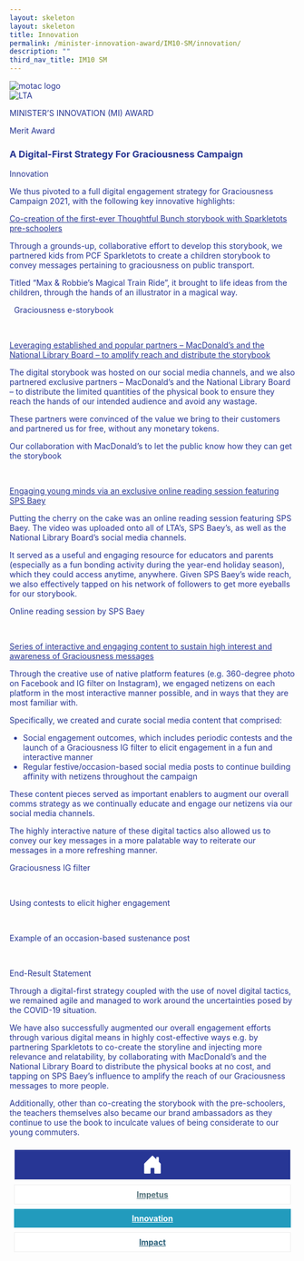 ```yaml
---
layout: skeleton
layout: skeleton
title: Innovation
permalink: /minister-innovation-award/IM10-SM/innovation/
description: ""
third_nav_title: IM10 SM
---
```

 <style type="text/css">
   .text-pri {
     color: #273592;
   }

   .nav-tabs {
     border-bottom: none !important;
     overflow: hidden !important;
   }

   .nav-link {
     margin: 8px !important;
     border-radius: 0px !important;
     font-weight: 700 !important;
     padding: 0.5rem 2.8rem !important;
   }

   .link-home {
     border: 1px solid #eee !important;
     color: #fff !important;
     background: rgb(39, 54, 149) !important;
     display: flex;
     justify-content: center;
     align-items: center;
   }

   .link-project {
     border: 1px solid #eee !important;
     color: rgb(83, 114, 122) !important;
     background-color: #fff !important;
     display: flex;
     justify-content: center;
     align-items: center;
   }

   .link-project.active {
     border: none !important;
     color: #fff !important;
     background: rgb(41, 115, 144) !important;
   }

   .link-solution {
     border: 1px solid #eee !important;
     color: rgb(69, 148, 145) !important;
     background-color: #fff !important;
     display: flex;
     justify-content: center;
     align-items: center;
   }

   .link-solution.active {
     border: none !important;
     color: #fff !important;
     background: rgb(34, 155, 189) !important;
   }

   .link-impact {
     border: 1px solid #eee !important;
     color: rgb(41, 95, 120) !important;
     background-color: #fff !important;
     display: flex;
     justify-content: center;
     align-items: center;
   }

   .link-impact.active {
     border: none !important;
     color: #fff !important;
     background: rgb(10, 91, 142) !important;
   }
 </style>
 <div class="container-fluid py-5 card-bg text-pri my-5">
   <div class="row">
     <div class="col-sm-12 pt-4 pb-3 text-center">
       <img src="/images/Logos/MOTAC_header.png" alt="motac logo" class="img-fluid" />
     </div>
   </div>
   <div class="row border border-4 border-info">
     <div class="col-sm-4 py-3 text-center d-flex flex-column align-items-center justify-content-center">
       <img src="/images/Logos/LTA.png" class="img-fluid" alt="LTA" />
     </div>
     <div class="col-sm-8 py-3 text-center bg-primary d-flex justify-content-center flex-column aligin-items-center">
       <p class="mb-1 text-light font-weight-bold raleway-font"> MINISTER’S INNOVATION (MI) AWARD </p>
       <p class="mb-0 distinguished-award">Merit Award</p>
     </div>
   </div>
   <div class="row">
     <div class="col-12 py-3">
       <h3 class="text-center font-weight-bold"> A Digital-First Strategy For Graciousness Campaign </h3>
     </div>
     <div class="col-sm-12 text-center py-2 my-2 bg-heading">
       <p class="mb-0 h3 font-weight-bold text-uppercase text-light"> Innovation </p>
     </div>
     <div class="col-sm-12">
       <div class="row py-2">
         <div class="col-sm-8 p-2">
           <p class="mb-2"> We thus pivoted to a full digital engagement strategy for Graciousness Campaign 2021, with the following key innovative highlights: </p>
           <p class="mb-2 font-weight-bold">
             <u>Co-creation of the first-ever Thoughtful Bunch storybook with Sparkletots pre-schoolers</u>
           </p>
           <p class="mb-2"> Through a grounds-up, collaborative effort to develop this storybook, we partnered kids from PCF Sparkletots to create a children storybook to convey messages pertaining to graciousness on public transport. </p>
           <p class="mb-2"> Titled “Max & Robbie’s Magical Train Ride”, it brought to life ideas from the children, through the hands of an illustrator in a magical way. </p>
         </div>
         <div class="col-sm-4 py-2 text-center">
           <p class="mb-3 font-weight-light">  Graciousness e-storybook</p>
           <img src="/images/MI/IM10/Graciousness Image 3_1.png" class="img-fluid mb-3" alt="" />
           <img src="/images/MI/IM10/Graciousness Image 3_2.png" class="img-fluid mb-3" alt="" />
           <img src="/images/MI/IM10/qr1.png" class="w-200 mb-3" alt="" />
         </div>
         <div class="col-sm-8 p-2">
           <p class="mb-2 font-weight-bold">
             <u>Leveraging established and popular partners – MacDonald’s and the National Library Board – to amplify reach and distribute the storybook </u>
           </p>
           <p class="mb-2"> The digital storybook was hosted on our social media channels, and we also partnered exclusive partners – MacDonald’s and the National Library Board – to distribute the limited quantities of the physical book to ensure they reach the hands of our intended audience and avoid any wastage. </p>
           <p class="mb-2"> These partners were convinced of the value we bring to their customers and partnered us for free, without any monetary tokens. </p>
         </div>
         <div class="col-sm-4 py-2 text-center">
           <p class="mb-3 font-weight-light"> Our collaboration with MacDonald’s to let the public know how they can get the storybook </p>
           <img src="/images/MI/IM10/Graciousness Image 4_1.png" class="img-fluid mb-3" alt="" />
           <img src="/images/MI/IM10/Graciousness Image 4_2.png" class="img-fluid mb-3" alt="" />
         </div>
         <div class="col-sm-8 p-2">
           <p class="font-weight-bold mb-2">
             <u>Engaging young minds via an exclusive online reading session featuring SPS Baey</u>
           </p>
           <p class="mb-2"> Putting the cherry on the cake was an online reading session featuring SPS Baey. The video was uploaded onto all of LTA’s, SPS Baey’s, as well as the National Library Board’s social media channels. </p>
           <p class="mb-2"> It served as a useful and engaging resource for educators and parents (especially as a fun bonding activity during the year-end holiday season), which they could access anytime, anywhere. Given SPS Baey’s wide reach, we also effectively tapped on his network of followers to get more eyeballs for our storybook. </p>
         </div>
         <div class="col-sm-4 py-2 text-center">
           <p class="mb-3 font-weight-light"> Online reading session by SPS Baey </p>
           <img src="/images/MI/IM10/Graciousness Image 5.png" class="img-fluid mb-3" alt="" />
           <img src="/images/MI/IM10/qr2.png" class="w-200 mb-3" alt="" />
         </div>
         <div class="col-sm-8 p-2">
           <p class="font-weight-bold mb-2">
             <u>Series of interactive and engaging content to sustain high interest and awareness of Graciousness messages </u>
           </p>
           <p class="mb-2"> Through the creative use of native platform features (e.g. 360-degree photo on Facebook and IG filter on Instagram), we engaged netizens on each platform in the most interactive manner possible, and in ways that they are most familiar with. </p>
           <p class="mb-2"> Specifically, we created and curate social media content that comprised: </p>
           <ul>
             <li> Social engagement outcomes, which includes periodic contests and the launch of a Graciousness IG filter to elicit engagement in a fun and interactive manner </li>
             <li> Regular festive/occasion-based social media posts to continue building affinity with netizens throughout the campaign </li>
           </ul>
           <p class="mb-2"> These content pieces served as important enablers to augment our overall comms strategy as we continually educate and engage our netizens via our social media channels. </p>
           <p class="mb-2"> The highly interactive nature of these digital tactics also allowed us to convey our key messages in a more palatable way to reiterate our messages in a more refreshing manner. </p>
         </div>
         <div class="col-sm-4 py-2 text-center">
           <p class="mb-3 font-weight-light">Graciousness IG filter</p>
           <img src="/images/MI/IM10/Graciousness Image 6.jpg" class="img-fluid mb-3" alt="" />
           <img src="/images/MI/IM10/qr3.png" class="w-200 mb-3" alt="" />
           <p class="mb-3 font-weight-light">Using contests to elicit higher engagement</p>
           <img src="/images/MI/IM10/Graciousness Image 7_1.png" class="img-fluid mb-3" alt="" />
           <img src="/images/MI/IM10/Graciousness Image 7_2.png" class="img-fluid mb-3" alt="" />
           <p class="mb-3 font-weight-light">Example of an occasion-based sustenance post</p>
           <img src="/images/MI/IM10/Graciousness Image 8_1.png" class="img-fluid mb-3" alt="" />
           <img src="/images/MI/IM10/Graciousness Image 8_2.png" class="img-fluid mb-3" alt="" />
         </div>
       </div>
     </div>
   </div>
   <div class="row">
     <div class="col-sm-12 text-center py-2 my-2 bg-heading">
       <p class="mb-0 h3 font-weight-bold text-uppercase text-light"> End-Result Statement </p>
     </div>
     <div class="col-sm-12 py-2">
       <p class="mb-2 font-weight-bold text-pri"> Through a digital-first strategy coupled with the use of novel digital tactics, we remained agile and managed to work around the uncertainties posed by the COVID-19 situation. </p>
       <p class="mb-2 font-weight-bold text-pri"> We have also successfully augmented our overall engagement efforts through various digital means in highly cost-effective ways e.g. by partnering Sparkletots to co-create the storyline and injecting more relevance and relatability, by collaborating with MacDonald’s and the National Library Board to distribute the physical books at no cost, and tapping on SPS Baey’s influence to amplify the reach of our Graciousness messages to more people. </p>
       <p class="mb-2 font-weight-bold text-pri"> Additionally, other than co-creating the storybook with the pre-schoolers, the teachers themselves also became our brand ambassadors as they continue to use the book to inculcate values of being considerate to our young commuters. </p>
     </div>
   </div>
   <nav>
     <div class="nav nav-tabs nav-fill" id="nav-tab" role="tablist">
       <a class="nav-link text-uppercase link-home text-decoration-none" id="nav-home-tab" href="/minister-innovation-award/IM10-SM/home/">
         <svg xmlns="http://www.w3.org/2000/svg" width="36" height="36" fill="currentColor" class="bi bi-house-door-fill" viewBox="0 0 16 16">
           <path d="M6.5 14.5v-3.505c0-.245.25-.495.5-.495h2c.25 0 .5.25.5.5v3.5a.5.5 0 0 0 .5.5h4a.5.5 0 0 0 .5-.5v-7a.5.5 0 0 0-.146-.354L13 5.793V2.5a.5.5 0 0 0-.5-.5h-1a.5.5 0 0 0-.5.5v1.293L8.354 1.146a.5.5 0 0 0-.708 0l-6 6A.5.5 0 0 0 1.5 7.5v7a.5.5 0 0 0 .5.5h4a.5.5 0 0 0 .5-.5Z" />
         </svg>
       </a>
       <a class="nav-link link-project text-decoration-none" id="nav-project-tab" href="/minister-innovation-award/IM10-SM/impetus/"> Impetus </a>
       <a class="nav-link active link-solution text-decoration-none" id="nav-solution-tab" href="/minister-innovation-award/IM10-SM/innovation/"> Innovation</a>
       <a class="nav-link link-impact text-decoration-none" id="nav-impact-tab" href="/minister-innovation-award/IM10-SM/impact/"> Impact</a>
     </div>
   </nav>
 </div>
